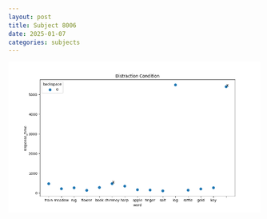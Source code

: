 ```yaml
---
layout: post
title: Subject 8006
date: 2025-01-07
categories: subjects
---
```


![](data/8006/run-13/8006_rt_acc_fuzzy_delay.png)
